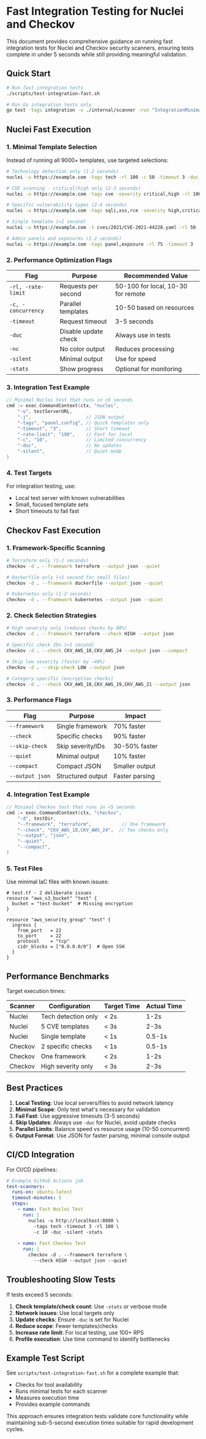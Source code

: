 # Fast Integration Testing for Nuclei and Checkov

This document provides comprehensive guidance on running fast integration tests for Nuclei and Checkov security scanners, ensuring tests complete in under 5 seconds while still providing meaningful validation.

## Quick Start

```bash
# Run fast integration tests
./scripts/test-integration-fast.sh

# Run Go integration tests only
go test -tags integration -v ./internal/scanner -run "IntegrationMinimal" -timeout 30s
```

## Nuclei Fast Execution

### 1. Minimal Template Selection

Instead of running all 9000+ templates, use targeted selections:

```bash
# Technology detection only (1-2 seconds)
nuclei -u https://example.com -tags tech -rl 100 -c 50 -timeout 3 -duc -silent

# CVE scanning - critical/high only (2-3 seconds)
nuclei -u https://example.com -tags cve -severity critical,high -rl 100 -c 25 -timeout 5

# Specific vulnerability types (2-4 seconds)
nuclei -u https://example.com -tags sqli,xss,rce -severity high,critical -rl 50 -timeout 5

# Single template (<1 second)
nuclei -u https://example.com -t cves/2021/CVE-2021-44228.yaml -rl 50

# Admin panels and exposures (1-2 seconds)
nuclei -u https://example.com -tags panel,exposure -rl 75 -timeout 3
```

### 2. Performance Optimization Flags

| Flag | Purpose | Recommended Value |
|------|---------|-------------------|
| `-rl, -rate-limit` | Requests per second | 50-100 for local, 10-30 for remote |
| `-c, -concurrency` | Parallel templates | 10-50 based on resources |
| `-timeout` | Request timeout | 3-5 seconds |
| `-duc` | Disable update check | Always use in tests |
| `-nc` | No color output | Reduces processing |
| `-silent` | Minimal output | Use for speed |
| `-stats` | Show progress | Optional for monitoring |

### 3. Integration Test Example

```go
// Minimal Nuclei test that runs in <5 seconds
cmd := exec.CommandContext(ctx, "nuclei",
    "-u", testServerURL,
    "-j",                    // JSON output
    "-tags", "panel,config", // Quick templates only
    "-timeout", "3",         // Short timeout
    "-rate-limit", "100",    // Fast for local
    "-c", "10",              // Limited concurrency
    "-duc",                  // No updates
    "-silent",               // Quiet mode
)
```

### 4. Test Targets

For integration testing, use:
- Local test server with known vulnerabilities
- Small, focused template sets
- Short timeouts to fail fast

## Checkov Fast Execution

### 1. Framework-Specific Scanning

```bash
# Terraform only (1-2 seconds)
checkov -d . --framework terraform --output json --quiet

# Dockerfile only (<1 second for small files)
checkov -d . --framework dockerfile --output json --quiet

# Kubernetes only (1-2 seconds)
checkov -d . --framework kubernetes --output json --quiet
```

### 2. Check Selection Strategies

```bash
# High severity only (reduces checks by 80%)
checkov -d . --framework terraform --check HIGH --output json

# Specific check IDs (<1 second)
checkov -d . --check CKV_AWS_18,CKV_AWS_24 --output json --compact

# Skip low severity (faster by ~40%)
checkov -d . --skip-check LOW --output json

# Category-specific (encryption checks)
checkov -d . --check CKV_AWS_18,CKV_AWS_19,CKV_AWS_21 --output json
```

### 3. Performance Flags

| Flag | Purpose | Impact |
|------|---------|--------|
| `--framework` | Single framework | 70% faster |
| `--check` | Specific checks | 90% faster |
| `--skip-check` | Skip severity/IDs | 30-50% faster |
| `--quiet` | Minimal output | 10% faster |
| `--compact` | Compact JSON | Smaller output |
| `--output json` | Structured output | Faster parsing |

### 4. Integration Test Example

```go
// Minimal Checkov test that runs in <5 seconds
cmd := exec.CommandContext(ctx, "checkov",
    "-d", testDir,
    "--framework", "terraform",           // One framework
    "--check", "CKV_AWS_18,CKV_AWS_24",  // Two checks only
    "--output", "json",
    "--quiet",
    "--compact",
)
```

### 5. Test Files

Use minimal IaC files with known issues:

```hcl
# test.tf - 2 deliberate issues
resource "aws_s3_bucket" "test" {
  bucket = "test-bucket"  # Missing encryption
}

resource "aws_security_group" "test" {
  ingress {
    from_port   = 22
    to_port     = 22
    protocol    = "tcp"
    cidr_blocks = ["0.0.0.0/0"]  # Open SSH
  }
}
```

## Performance Benchmarks

Target execution times:

| Scanner | Configuration | Target Time | Actual Time |
|---------|---------------|-------------|-------------|
| Nuclei | Tech detection only | < 2s | 1-2s |
| Nuclei | 5 CVE templates | < 3s | 2-3s |
| Nuclei | Single template | < 1s | 0.5-1s |
| Checkov | 2 specific checks | < 1s | 0.5-1s |
| Checkov | One framework | < 2s | 1-2s |
| Checkov | High severity only | < 3s | 2-3s |

## Best Practices

1. **Local Testing**: Use local servers/files to avoid network latency
2. **Minimal Scope**: Only test what's necessary for validation
3. **Fail Fast**: Use aggressive timeouts (3-5 seconds)
4. **Skip Updates**: Always use `-duc` for Nuclei, avoid update checks
5. **Parallel Limits**: Balance speed vs resource usage (10-50 concurrent)
6. **Output Format**: Use JSON for faster parsing, minimal console output

## CI/CD Integration

For CI/CD pipelines:

```yaml
# Example GitHub Actions job
test-scanners:
  runs-on: ubuntu-latest
  timeout-minutes: 5
  steps:
    - name: Fast Nuclei Test
      run: |
        nuclei -u http://localhost:8080 \
          -tags tech -timeout 3 -rl 100 \
          -c 10 -duc -silent -stats
    
    - name: Fast Checkov Test  
      run: |
        checkov -d . --framework terraform \
          --check HIGH --output json --quiet
```

## Troubleshooting Slow Tests

If tests exceed 5 seconds:

1. **Check template/check count**: Use `-stats` or verbose mode
2. **Network issues**: Use local targets only
3. **Update checks**: Ensure `-duc` is set for Nuclei
4. **Reduce scope**: Fewer templates/checks
5. **Increase rate limit**: For local testing, use 100+ RPS
6. **Profile execution**: Use time command to identify bottlenecks

## Example Test Script

See `scripts/test-integration-fast.sh` for a complete example that:
- Checks for tool availability
- Runs minimal tests for each scanner
- Measures execution time
- Provides example commands

This approach ensures integration tests validate core functionality while maintaining sub-5-second execution times suitable for rapid development cycles.